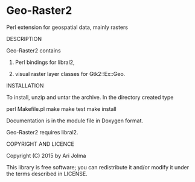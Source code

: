 Geo-Raster2
===========

Perl extension for geospatial data, mainly rasters

DESCRIPTION

Geo-Raster2 contains

1) Perl bindings for libral2,

2) visual raster layer classes for Gtk2::Ex::Geo.

INSTALLATION

To install, unzip and untar the archive. In the directory created type

perl Makefile.pl
make
make test
make install

Documentation is in the module file in Doxygen format.

Geo-Raster2 requires libral2.

COPYRIGHT AND LICENCE

Copyright (C) 2015 by Ari Jolma

This library is free software; you can redistribute it and/or modify
it under the terms described in LICENSE.
